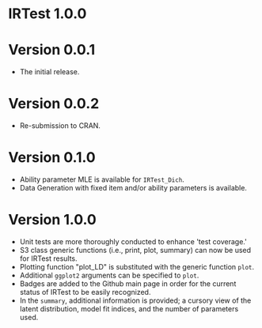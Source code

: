 # IRTest 1.0.0

# Version 0.0.1

* The initial release.

# Version 0.0.2

* Re-submission to CRAN.

# Version 0.1.0

* Ability parameter MLE is available for `IRTest_Dich`.
* Data Generation with fixed item and/or ability parameters is available.

# Version 1.0.0

* Unit tests are more thoroughly conducted to enhance 'test coverage.'
* S3 class generic functions (i.e., print, plot, summary) can now be used for IRTest results.
* Plotting function "plot_LD" is substituted with the generic function `plot`.
* Additional `ggplot2` arguments can be specified to `plot`.
* Badges are added to the Github main page in order for the current status of IRTest to be easily recognized.
* In the `summary`, additional information is provided; a cursory view of the latent distribution, model fit indices, and the number of parameters used.
